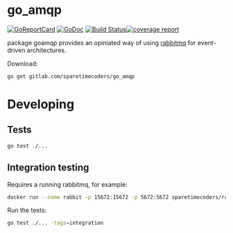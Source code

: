 # go_amqp

[![GoReportCard](https://goreportcard.com/badge/gitlab.com/sparetimecoders/go_amqp)](https://goreportcard.com/report/gitlab.com/sparetimecoders/go_amqp) [![GoDoc](https://godoc.org/gitlab.com/sparetimecoders/go_amqp?status.svg)](https://godoc.org/gitlab.com/sparetimecoders/go_amqp) [![Build Status](https://gitlab.com/sparetimecoders/go_amqp/badges/master/pipeline.svg)](https://gitlab.com/sparetimecoders/go_amqp/commits/master)[![coverage report](https://gitlab.com/sparetimecoders/go_amqp/badges/master/coverage.svg)](https://gitlab.com/sparetimecoders/go_amqp/commits/master)

package goamqp provides an opiniated way of using [rabbitmq](https://www.rabbitmq.com/) for event-driven architectures.

Download:
```bash
go get gitlab.com/sparetimecoders/go_amqp
```


# Developing

## Tests

```bash
go test ./... 
```

## Integration testing
Requires a running rabbitmq, for example:

```bash
docker run --name rabbit -p 15672:15672 -p 5672:5672 sparetimecoders/rabbitmq
```
Run the tests:
```bash
go test ./... -tags=integration
```

